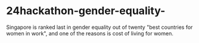 # 24hackathon-gender-equality-
Singapore is ranked last in gender equality out of twenty "best countries for women in work", and one of the reasons is cost of living for women.
